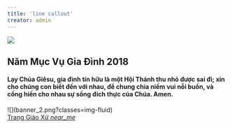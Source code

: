 ```yaml
---
title: 'line callout'
creator: admin
---
```


![](../../user/pages/01.home/02._highlights/TT.png?classes=img-fluid)
<div class="">
		<div class="container text-center">
			<div class="row">
				<div class="col-md-8 ml-auto mr-auto text-center">
					<h2 class="title year-motto">Năm Mục Vụ Gia Đình 2018</h2>
					<h4>Lạy Chúa Giêsu, gia đình tín hữu là một Hội Thánh thu nhỏ được sai đi; xin cho chúng con biết đến với nhau, để chung chia niềm vui nỗi buồn, và cống hiến cho nhau sự sống đích thực của Chúa.  Amen.</h4>
				</div>
			</div>
		</div>
</div>
![](banner_2.png?classes=img-fluid)
<div class="col-md-12 text-center">
	<a href="about" class="showmore" target="_self">Trang Giáo Xứ <i class="material-icons">near_me</i></a>
</div>